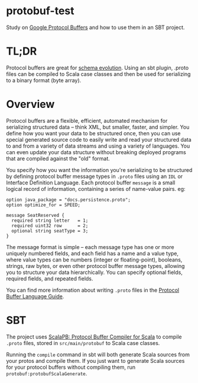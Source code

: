 # protobuf-test
Study on [Google Protocol Buffers](https://developers.google.com/protocol-buffers/docs/overview) and how to use them in an SBT project.

# TL;DR
Protocol buffers are great for [schema evolution](http://doc.akka.io/docs/akka/2.4.1/scala/persistence-schema-evolution.html). 
Using an sbt plugin, .proto files can be compiled to Scala case classes and then be used for serializing to a binary format (byte array). 

# Overview
Protocol buffers are a flexible, efficient, automated mechanism for serializing structured data – think XML, but smaller, 
faster, and simpler. You define how you want your data to be structured once, then you can use special generated source code 
to easily write and read your structured data to and from a variety of data streams and using a variety of languages. 
You can even update your data structure without breaking deployed programs that are compiled against the "old" format.

You specify how you want the information you're serializing to be structured by defining protocol buffer message types 
in `.proto` files using an `IDL` or Interface Definition Language. Each protocol buffer `message` is a small logical 
record of information, containing a series of name-value pairs. eg:

```
option java_package = "docs.persistence.proto";
option optimize_for = SPEED;

message SeatReserved {
  required string letter   = 1;
  required uint32 row      = 2;
  optional string seatType = 3;
}
```

The message format is simple – each message type has one or more uniquely numbered fields, and each field has a name and a value type, 
where value types can be numbers (integer or floating-point), booleans, strings, raw bytes, or even other protocol buffer message types, 
allowing you to structure your data hierarchically. You can specify optional fields, required fields, and repeated fields. 

You can find more information about writing `.proto` files in the [Protocol Buffer Language Guide](https://developers.google.com/protocol-buffers/docs/proto).

# SBT
The project uses [ScalaPB: Protocol Buffer Compiler for Scala](https://trueaccord.github.io/ScalaPB/sbt-settings.html)
to compile `.proto` files, stored in `src/main/protobuf` to Scala case classes. 
 
Running the `compile` command in sbt will both generate Scala sources from your protos and compile them. 
If you just want to generate Scala sources for your protocol buffers without compiling them, run `protobuf:protobufScalaGenerate`.